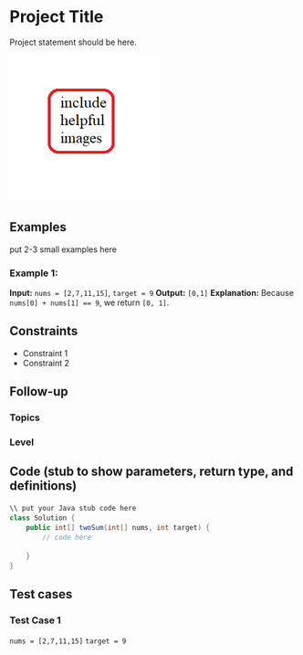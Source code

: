 # Project Title

Project statement should be here.

![sample image](sample-image.png "Sample Image")
 
## Examples

put 2-3 small examples here


### Example 1:
**Input:** `nums = [2,7,11,15]`, `target = 9`
**Output:** `[0,1]`
**Explanation:** Because `nums[0] + nums[1] == 9`, we return `[0, 1]`.

## Constraints

- Constraint 1
- Constraint 2

## Follow-up


### Topics


### Level 


## Code (stub to show parameters, return type, and definitions)

```java
\\ put your Java stub code here
class Solution {
    public int[] twoSum(int[] nums, int target) {
        // code here

    }
}
```

## Test cases

### Test Case 1

`nums = [2,7,11,15]`
`target = 9`
